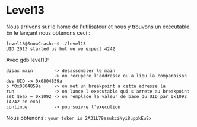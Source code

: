 # Level13
Nous arrivons sur le home de l'utilisateur et nous y trouvons un executable.
En le lançant nous obtenons ceci :
```
level13@SnowCrash:~$ ./level13
UID 2013 started us but we we expect 4242
```

Avec gdb level13: 

```
disas main        -> desassembler le main
                  -> on recupere l'addresse ou a lieu la comparaison des UID -> 0x0804859a
b *0x0804859a     -> on met un breakpoint a cette adresse la
run               -> on lance l'executable qui s'arrete au breakpoint
set $eax = 0x1092 -> on remplace la valeur de base du UID par 0x1092 (4242 en exa)
continue          -> poursuivre l'execution
```
Nous obtenons : `your token is 2A31L79asukciNyi8uppkEuSx`
